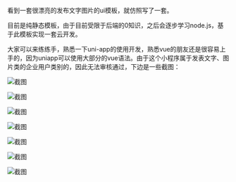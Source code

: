看到一套很漂亮的发布文字图片的ui模板，就仿照写了一套。

目前是纯静态模板，由于目前受限于后端的0知识，之后会逐步学习node.js，基于此模板实现一套云开发。

大家可以来练练手，熟悉一下uni-app的使用开发，熟悉vue的朋友还是很容易上手的，因为uniapp可以使用大部分的vue语法。由于这个小程序属于发表文字、图片类的企业用户类别的，因此无法审核通过，下边是一些截图：

![截图](https://xing-picture.oss-cn-beijing.aliyuncs.com/intro4.jpg)

![截图](https://xing-picture.oss-cn-beijing.aliyuncs.com/intro5.jpg)

![截图](https://xing-picture.oss-cn-beijing.aliyuncs.com/intro6.jpg)

![截图](https://xing-picture.oss-cn-beijing.aliyuncs.com/intro7.jpg)

![截图](https://xing-picture.oss-cn-beijing.aliyuncs.com/intro1.jpg)

![截图](https://xing-picture.oss-cn-beijing.aliyuncs.com/intro2.jpg)

![截图](https://xing-picture.oss-cn-beijing.aliyuncs.com/intro3.jpg)
